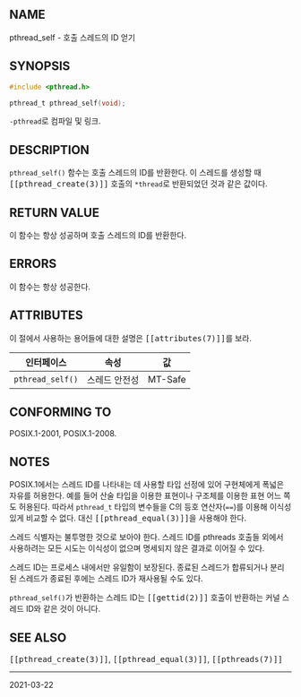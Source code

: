 ## NAME

pthread_self - 호출 스레드의 ID 얻기

## SYNOPSIS

```c
#include <pthread.h>

pthread_t pthread_self(void);
```

`-pthread`로 컴파일 및 링크.

## DESCRIPTION

`pthread_self()` 함수는 호출 스레드의 ID를 반환한다. 이 스레드를 생성할 때 <tt>[[pthread_create(3)]]</tt> 호출의 `*thread`로 반환되었던 것과 같은 값이다.

## RETURN VALUE

이 함수는 항상 성공하며 호출 스레드의 ID를 반환한다.

## ERRORS

이 함수는 항상 성공한다.

## ATTRIBUTES

이 절에서 사용하는 용어들에 대한 설명은 <tt>[[attributes(7)]]</tt>를 보라.

| 인터페이스 | 속성 | 값 |
| --- | --- | --- |
| `pthread_self()` | 스레드 안전성 | MT-Safe |

## CONFORMING TO

POSIX.1-2001, POSIX.1-2008.

## NOTES

POSIX.1에서는 스레드 ID를 나타내는 데 사용할 타입 선정에 있어 구현체에게 폭넓은 자유를 허용한다. 예를 들어 산술 타입을 이용한 표현이나 구조체를 이용한 표현 어느 쪽도 허용된다. 따라서 `pthread_t` 타입의 변수들을 C의 등호 연산자(`==`)를 이용해 이식성 있게 비교할 수 없다. 대신 <tt>[[pthread_equal(3)]]</tt>을 사용해야 한다.

스레드 식별자는 불투명한 것으로 보아야 한다. 스레드 ID를 pthreads 호출들 외에서 사용하려는 모든 시도는 이식성이 없으며 명세되지 않은 결과로 이어질 수 있다.

스레드 ID는 프로세스 내에서만 유일함이 보장된다. 종료된 스레드가 합류되거나 분리된 스레드가 종료된 후에는 스레드 ID가 재사용될 수도 있다.

`pthread_self()`가 반환하는 스레드 ID는 <tt>[[gettid(2)]]</tt> 호출이 반환하는 커널 스레드 ID와 같은 것이 아니다.

## SEE ALSO

<tt>[[pthread_create(3)]]</tt>, <tt>[[pthread_equal(3)]]</tt>, <tt>[[pthreads(7)]]</tt>

----

2021-03-22
